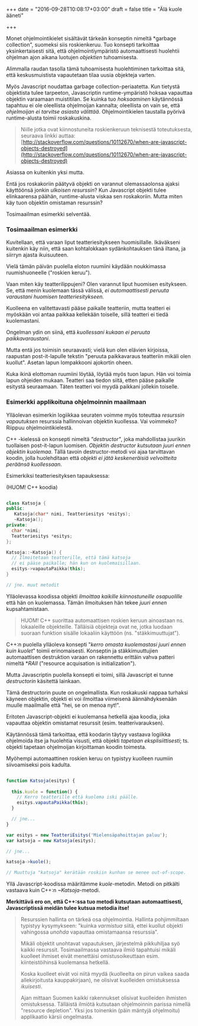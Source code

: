 +++
date = "2016-09-28T10:08:17+03:00"
draft = false
title = "Älä kuole ääneti"

+++

Monet ohjelmointikielet sisältävät tärkeän konseptin nimeltä *garbage collection", suomeksi siis roskienkeruu. Tuo konsepti tarkoittaa yksinkertaisesti sitä, että ohjelmointiympäristö automaattisesti huolehtii ohjelman ajon aikana luotujen *objektien* tuhoamisesta. 

Alimmalla raudan tasolla tämä tuhoamisesta huolehtiminen tarkoittaa sitä, että keskusmuistista vapautetaan tilaa uusia objekteja varten. 

Myös Javascript noudattaa garbage collection-periaatetta. Kun tietystä objektista tulee tarpeeton, Javascriptin runtime-ympäristö hoksaa vapauttaa objektin varaamaan muistitilan. Se kuinka tuo *hoksaaminen* käytännössä tapahtuu ei ole oleellista ohjelmoijan kannalta; oleellista on vain se, että *ohjelmoijan ei tarvitse asiasta välittää*. Ohjelmointikielen taustalla pyörivä runtime-alusta toimii roskakuskina.

> Niille jotka ovat kiinnostuneita roskienkeruun teknisestä toteutuksesta, seuraava linkki auttaa: [http://stackoverflow.com/questions/10112670/when-are-javascript-objects-destroyed](http://stackoverflow.com/questions/10112670/when-are-javascript-objects-destroyed)

Asiassa on kuitenkin yksi mutta.

Entä jos roskakoriin päätyvä objekti on varannut olemassaolonsa ajaksi käyttöönsä jonkin *ulkoisen resurssin*? Kun Javascript objekti tulee elinkaarensa päähän, runtime-alusta viskaa sen roskakoriin. Mutta miten käy tuon objektin omistaman resurssin?

Tosimaailman esimerkki selventää.

### Tosimaailman esimerkki

Kuvitellaan, että varaan liput teatteriesitykseen huomisillalle. Ikäväkseni kuitenkin käy niin, että saan kohtalokkaan sydänkohtauksen tänä iltana, ja siirryn ajasta ikuisuuteen. 

Vielä tämän päivän puolella eloton ruumiini käydään noukkimassa ruumishuoneelle ("roskien keruu").

Vaan miten käy teatterilippujeni? Olen varannut liput huomisen esitykseen. Se, että menin kuolemaan tässä välissä, *ei automaattisesti peruuta varaustani huomisen teatteriesitykseen.*

Kuolleena en valitettavasti pääse paikalle teatteriin, mutta teatteri ei myöskään voi antaa paikkaa kellekään toiselle, sillä teatteri ei tiedä kuolemastani.

Ongelman ydin on siinä, että *kuollessani kukaan ei peruuta paikkavaraustani*. 

Mutta entä jos toimisin seuraavasti; vielä kun olen elävien kirjoissa, raapustan post-it-lapulle tekstin "peruuta paikkavaraus teatteriin mikäli olen kuollut". Asetan lapun lompakkooni ajokortin oheen.

Kuka ikinä elottoman ruumiini löytää, löytää myös tuon lapun. Hän voi toimia lapun ohjeiden mukaan. Teatteri saa tiedon siitä, etten pääse paikalle esitystä seuraamaan. Täten teatteri voi myydä paikkani jollekin toiselle.

### Esimerkki applikoituna ohjelmoinnin maailmaan

Ylläolevan esimerkin logiikkaa seuraten voimme myös toteuttaa *resurssin vapautuksen* resurssia hallinnoivan objektin kuollessa. Vai voimmeko? Riippuu ohjelmointikielestä.

C++ -kielessä on konsepti nimeltä *"destructor"*, joka mahdollistaa juurikin tuollaisen post-it-lapun luomisen. *Objektin destructor kutsutaan juuri ennen objektin kuolemaa*. Tällä tavoin destructor-metodi voi ajaa tarvittavan koodin, jolla huolehditaan että *objekti ei jätä keskeneräisiä velvoitteita peräänsä kuollessaan*.

Esimerkiksi teatteriesityksen tapauksessa:

(HUOM! C++ koodia)

```cpp

class Katsoja {
public:
   Katsoja(char* nimi, Teatteriesitys *esitys); 
   ~Katsoja();
private:
  char *nimi;
  Teatteriesitys *esitys;
};

Katsoja::~Katsoja() {
  // Ilmoitetaan teatterille, että tämä katsoja
  // ei pääse paikalle; hän kun on kuolemaisillaan.
  esitys->vapautaPaikka(this);
}

// jne. muut metodit

```

Ylläolevassa koodissa objekti *ilmoittaa kaikille kiinnostuneille osapuolille* että hän on kuolemassa. Tämän ilmoituksen hän tekee *juuri ennen* kupsahtamistaan.

> HUOM! C++ suorittaa automaattisen roskien keruun ainoastaan ns. lokaaleille objekteille. Tälläisiä objekteja ovat ne, jotka luodaan suoraan funktion sisälle lokaaliin käyttöön (ns. "stäkkimuuttujat").

C++:n puolella ylläoleva konsepti "*kerro omasta kuolemastasi juuri ennen kuin kuolet*" toimii erinomaisesti. Konseptin ja stäkkimuuttujien automaattisen destruktion varaan on rakennettu erittäin vahva patteri nimeltä **RAII* ("resource acquisation is initialization").

Mutta Javascriptin puolella konsepti ei toimi, sillä Javascript ei tunne *destructorin* käsitettä lainkaan. 

Tämä destructorin puute on ongelmallista. Kun roskakuski nappaa turhaksi käyneen objektin, objekti ei voi ilmoittaa viimeisenä äännähdyksenään muulle maailmalle että "hei, se on menoa nyt!".

Eritoten Javascript-objekti ei kuolemansa hetkellä ajaa koodia, joka vapauttaa objektin omistamat resurssit (esim. teatterivarauksen).

Käytännössä tämä tarkoittaa, että koodarin täytyy vastaava logiikka ohjelmoida itse ja huolehtia visusti, että objekti *tapetaan eksplisiittisesti*; ts. objekti tapetaan ohjelmoijan kirjoittaman koodin toimesta. 

Myöhempi automaattinen roskien keruu on typistyy kuolleen ruumiin siivoamiseksi pois kadulta.

```javascript

function Katsoja(esitys) {
  
  this.kuole = function() {
    // Kerro teatterille että kuolema iski päälle.
    esitys.vapautaPaikka(this);
  }	

  // jne...
}

var esitys = new TeatteriEsitys('Mielensäpahoittajan paluu');
var katsoja = new Katsoja(esitys);

// jne...

katsoja->kuole();

// Muuttuja "katsoja" kerätään roskiin kunhan se menee out-of-scope.

```

Yllä Javascript-koodissa määritämme *kuole*-metodin. Metodi on pitkälti vastaava kuin C++:n *~Katsoja*-metodi. 

**Merkittävä ero on, että C++:ssa tuo metodi kutsutaan automaattisesti, Javascriptissä meidän tulee kutsua metodia itse!**

> Resurssien hallinta on tärkeä osa ohjelmointia. Hallinta pohjimmiltaan typistyy kysymykseen: "kuinka *varmistua* siitä, ettei kuollut objekti vahingossa *unohda* vapauttaa omistamaansa resurssia".
>
> Mikäli objektit unohtavat vapautuksen, järjestelmä pikkuhiljaa syö kaikki resurssit. Tosimaailmassa vastaava ilmiö tapahtuisi mikäli kuolleet ihmiset eivät menettäisi omistusoikeuttaan esim. kiinteistöihinsä kuolemansa hetkellä.
>
> Koska kuolleet eivät voi niitä myydä (kuolleelta on pirun vaikea saada allekirjoitusta kauppakirjaan), ne olisivat kuolleiden omistuksessa *ikuisesti*.
>
> Ajan mittaan Suomen kaikki rakennukset olisivat kuolleiden ihmisten omistuksessa. Tälläistä ilmiötä kutsutaan ohjelmoinnin parissa nimellä "resource depletion". Yksi jos toinenkin (päin mäntyjä ohjelmoitu) applikaatio kärsii ongelmasta.






